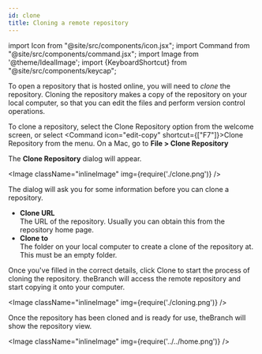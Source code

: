 ```yaml
---
id: clone
title: Cloning a remote repository
---
```


import Icon from "@site/src/components/icon.jsx";
import Command from "@site/src/components/command.jsx";
import Image from '@theme/IdealImage';
import {KeyboardShortcut} from "@site/src/components/keycap";

To open a repository that is hosted online, you will need to *clone* the repository. Cloning the repository makes a copy of the repository on your local computer, so that you can edit the files and perform version control operations.

To clone a repository, select the <Command icon="edit-copy">Clone Repository</Command> option from the welcome screen, or select <Command icon="edit-copy" shortcut={["F7"]}>Clone Repository</Command> from the menu. On a Mac, go to **File > Clone Repository**

The **Clone Repository** dialog will appear.

<Image className="inlineImage" img={require('./clone.png')} />

The dialog will ask you for some information before you can clone a repository.

- **Clone URL**<br />
The URL of the repository. Usually you can obtain this from the repository home page.
- **Clone to**<br />
The folder on your local computer to create a clone of the repository at. This must be an empty folder.

Once you've filled in the correct details, click <Command icon="edit-copy">Clone</Command> to start the process of cloning the repository. theBranch will access the remote repository and start copying it onto your computer.

<Image className="inlineImage" img={require('./cloning.png')} />

Once the repository has been cloned and is ready for use, theBranch will show the repository view.

<Image className="inlineImage" img={require('../../home.png')} />
